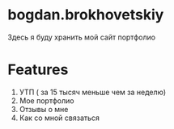 # bogdan.brokhovetskiy

Здесь я буду хранить мой сайт портфолио 

# Features 
1. УТП ( за 15 тысяч меньше чем за неделю)
2. Мое портфолио
3. Отзывы о мне
4. Как со мной связаться 
